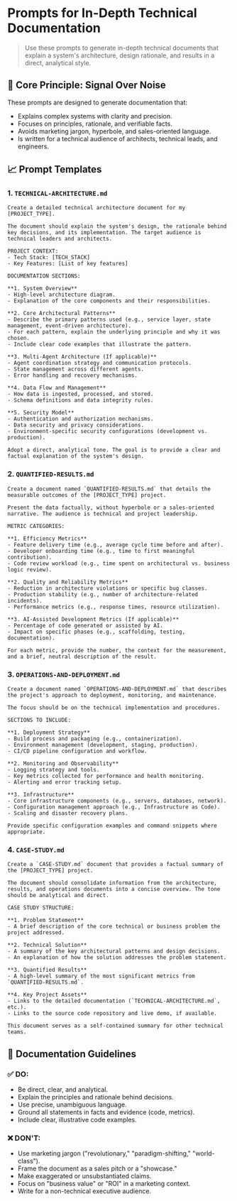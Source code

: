 # Prompts for In-Depth Technical Documentation

> Use these prompts to generate in-depth technical documents that explain a system's architecture, design rationale, and results in a direct, analytical style.

## 🎯 Core Principle: Signal Over Noise

These prompts are designed to generate documentation that:
- Explains complex systems with clarity and precision.
- Focuses on principles, rationale, and verifiable facts.
- Avoids marketing jargon, hyperbole, and sales-oriented language.
- Is written for a technical audience of architects, technical leads, and engineers.

## 📈 Prompt Templates

### 1. `TECHNICAL-ARCHITECTURE.md`

```
Create a detailed technical architecture document for my [PROJECT_TYPE].

The document should explain the system's design, the rationale behind key decisions, and its implementation. The target audience is technical leaders and architects.

PROJECT CONTEXT:
- Tech Stack: [TECH_STACK]
- Key Features: [List of key features]

DOCUMENTATION SECTIONS:

**1. System Overview**
- High-level architecture diagram.
- Explanation of the core components and their responsibilities.

**2. Core Architectural Patterns**
- Describe the primary patterns used (e.g., service layer, state management, event-driven architecture).
- For each pattern, explain the underlying principle and why it was chosen.
- Include clear code examples that illustrate the pattern.

**3. Multi-Agent Architecture (If applicable)**
- Agent coordination strategy and communication protocols.
- State management across different agents.
- Error handling and recovery mechanisms.

**4. Data Flow and Management**
- How data is ingested, processed, and stored.
- Schema definitions and data integrity rules.

**5. Security Model**
- Authentication and authorization mechanisms.
- Data security and privacy considerations.
- Environment-specific security configurations (development vs. production).

Adopt a direct, analytical tone. The goal is to provide a clear and factual explanation of the system's design.
```

### 2. `QUANTIFIED-RESULTS.md`

```
Create a document named `QUANTIFIED-RESULTS.md` that details the measurable outcomes of the [PROJECT_TYPE] project.

Present the data factually, without hyperbole or a sales-oriented narrative. The audience is technical and project leadership.

METRIC CATEGORIES:

**1. Efficiency Metrics**
- Feature delivery time (e.g., average cycle time before and after).
- Developer onboarding time (e.g., time to first meaningful contribution).
- Code review workload (e.g., time spent on architectural vs. business logic review).

**2. Quality and Reliability Metrics**
- Reduction in architecture violations or specific bug classes.
- Production stability (e.g., number of architecture-related incidents).
- Performance metrics (e.g., response times, resource utilization).

**3. AI-Assisted Development Metrics (If applicable)**
- Percentage of code generated or assisted by AI.
- Impact on specific phases (e.g., scaffolding, testing, documentation).

For each metric, provide the number, the context for the measurement, and a brief, neutral description of the result.
```

### 3. `OPERATIONS-AND-DEPLOYMENT.md`

```
Create a document named `OPERATIONS-AND-DEPLOYMENT.md` that describes the project's approach to deployment, monitoring, and maintenance.

The focus should be on the technical implementation and procedures.

SECTIONS TO INCLUDE:

**1. Deployment Strategy**
- Build process and packaging (e.g., containerization).
- Environment management (development, staging, production).
- CI/CD pipeline configuration and workflow.

**2. Monitoring and Observability**
- Logging strategy and tools.
- Key metrics collected for performance and health monitoring.
- Alerting and error tracking setup.

**3. Infrastructure**
- Core infrastructure components (e.g., servers, databases, network).
- Configuration management approach (e.g., Infrastructure as Code).
- Scaling and disaster recovery plans.

Provide specific configuration examples and command snippets where appropriate.
```

### 4. `CASE-STUDY.md`

```
Create a `CASE-STUDY.md` document that provides a factual summary of the [PROJECT_TYPE] project.

The document should consolidate information from the architecture, results, and operations documents into a concise overview. The tone should be analytical and direct.

CASE STUDY STRUCTURE:

**1. Problem Statement**
- A brief description of the core technical or business problem the project addressed.

**2. Technical Solution**
- A summary of the key architectural patterns and design decisions.
- An explanation of how the solution addresses the problem statement.

**3. Quantified Results**
- A high-level summary of the most significant metrics from `QUANTIFIED-RESULTS.md`.

**4. Key Project Assets**
- Links to the detailed documentation (`TECHNICAL-ARCHITECTURE.md`, etc.).
- Links to the source code repository and live demo, if available.

This document serves as a self-contained summary for other technical teams.
```

## 🎯 Documentation Guidelines

### ✅ DO:
- Be direct, clear, and analytical.
- Explain the principles and rationale behind decisions.
- Use precise, unambiguous language.
- Ground all statements in facts and evidence (code, metrics).
- Include clear, illustrative code examples.

### ❌ DON'T:
- Use marketing jargon ("revolutionary," "paradigm-shifting," "world-class").
- Frame the document as a sales pitch or a "showcase."
- Make exaggerated or unsubstantiated claims.
- Focus on "business value" or "ROI" in a marketing context.
- Write for a non-technical executive audience.
